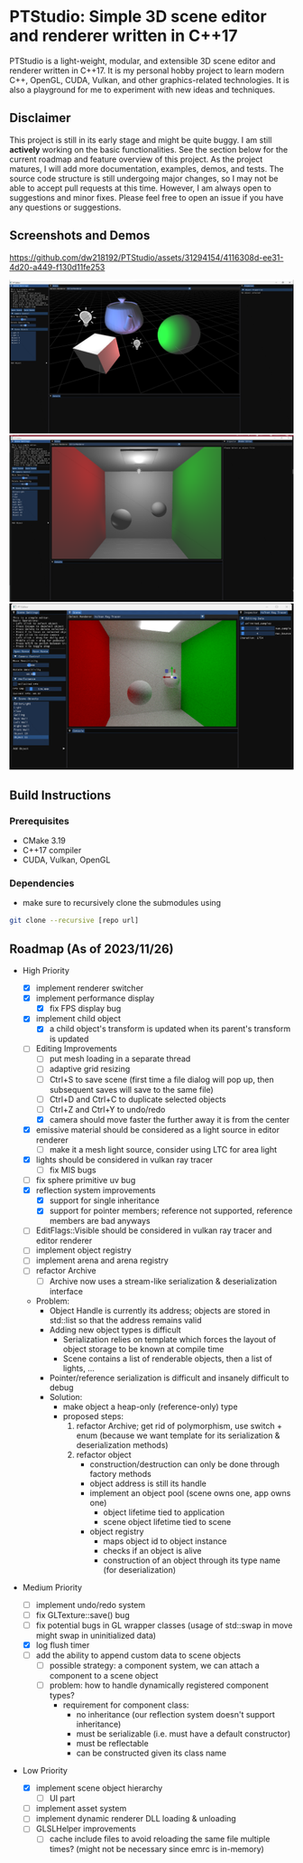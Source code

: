 # PTStudio: Simple 3D scene editor and renderer written in C++17
PTStudio is a light-weight, modular, and extensible 3D scene editor and renderer written in C++17. It is my personal hobby project to learn modern C++, OpenGL, CUDA, Vulkan, and other graphics-related technologies. It is also a playground for me to experiment with new ideas and techniques.

## Disclaimer
This project is still in its early stage and might be quite buggy. I am still **actively** working on the basic functionalities. See the section below for the current roadmap and feature overview of this project. As the project matures, I will add more documentation, examples, demos, and tests. The source code structure is still undergoing major changes, so I may not be able to accept pull requests at this time. However, I am always open to suggestions and minor fixes. Please feel free to open an issue if you have any questions or suggestions.

## Screenshots and Demos
https://github.com/dw218192/PTStudio/assets/31294154/4116308d-ee31-4d20-a449-f130d11fe253

![Screenshot](docs/readme_assets/scene_editing.png)
![Screenshot](docs/readme_assets/cornell_editing.png)
![Screenshot](docs/readme_assets/cornell.png)


## Build Instructions

### Prerequisites
- CMake 3.19
- C++17 compiler
- CUDA, Vulkan, OpenGL

### Dependencies
- make sure to recursively clone the submodules using
```bash
git clone --recursive [repo url]
```

## Roadmap (As of 2023/11/26)
- High Priority
    - [x] implement renderer switcher
    - [x] implement performance display
        - [x] fix FPS display bug
    - [x] implement child object
        - [x] a child object's transform is updated when its parent's transform is updated
    - [ ] Editing Improvements
        - [ ] put mesh loading in a separate thread
        - [ ] adaptive grid resizing
        - [ ] Ctrl+S to save scene (first time a file dialog will pop up, then subsequent saves will save to the same file)
        - [ ] Ctrl+D and Ctrl+C to duplicate selected objects
        - [ ] Ctrl+Z and Ctrl+Y to undo/redo
        - [x] camera should move faster the further away it is from the center
    - [x] emissive material should be considered as a light source in editor renderer
        - [ ] make it a mesh light source, consider using LTC for area light
    - [x] lights should be considered in vulkan ray tracer
        - [ ] fix MIS bugs
    - [ ] fix sphere primitive uv bug
    - [x] reflection system improvements
        - [x] support for single inheritance
        - [x] support for pointer members; reference not supported, reference members are bad anyways
    - [ ] EditFlags::Visible should be considered in vulkan ray tracer and editor renderer
    - [ ] implement object registry
    - [ ] implement arena and arena registry
    - [ ] refactor Archive
        - [ ] Archive now uses a stream-like serialization & deserialization interface

    - Problem:
        - Object Handle is currently its address; objects are stored in std::list so that the address remains valid
        - Adding new object types is difficult
            - Serialization relies on template which forces the layout of object storage to be known at compile time
            - Scene contains a list of renderable objects, then a list of lights, ...
        - Pointer/reference serialization is difficult and insanely difficult to debug
        - Solution:
            - make object a heap-only (reference-only) type
            - proposed steps:
                1. refactor Archive; get rid of polymorphism, use switch + enum
                    (because we want template for its serialization & deserialization methods)
                2. refactor object
                    - construction/destruction can only be done through factory methods
                    - object address is still its handle
                    - implement an object pool (scene owns one, app owns one)
                        - object lifetime tied to application
                        - scene object lifetime tied to scene
                    - object registry
                        - maps object id to object instance
                        - checks if an object is alive
                        - construction of an object through its type name (for deserialization)

- Medium Priority
    - [ ] implement undo/redo system
    - [ ] fix GLTexture::save() bug
    - [ ] fix potential bugs in GL wrapper classes (usage of std::swap in move might swap in uninitialized data)
    - [x] log flush timer
    - [ ] add the ability to append custom data to scene objects
        - [ ] possible strategy: a component system, we can attach a component to a scene object
        - [ ] problem: how to handle dynamically registered component types? 
            - requirement for component class:
                - no inheritance (our reflection system doesn't support inheritance)
                - must be serializable (i.e. must have a default constructor)
                - must be reflectable
                - can be constructed given its class name
- Low Priority
    - [x] implement scene object hierarchy
        - [ ] UI part
    - [ ] implement asset system
    - [ ] implement dynamic renderer DLL loading & unloading
    - [ ] GLSLHelper improvements
        - [ ] cache include files to avoid reloading the same file multiple times? (might not be necessary since emrc is in-memory)